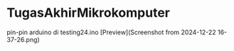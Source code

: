 # TugasAkhirMikrokomputer

pin-pin arduino di testing24.ino
[Preview](Screenshot from 2024-12-22 16-37-26.png)
